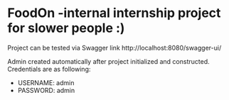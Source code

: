 # FoodOn -internal internship project for slower people :)

Project can be tested via Swagger link http://localhost:8080/swagger-ui/

Admin created automatically after project initialized and constructed. Credentials are as following:
  - USERNAME: admin
  - PASSWORD: admin

